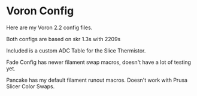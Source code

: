 # Voron Config

Here are my Voron 2.2 config files. 

Both configs are based on skr 1.3s with 2209s 

Included is a custom ADC Table for the Slice Thermistor.

Fade Config has newer filament swap macros, doesn't have a lot of testing yet.

Pancake has my default filament runout macros. Doesn't work with Prusa Slicer Color Swaps.